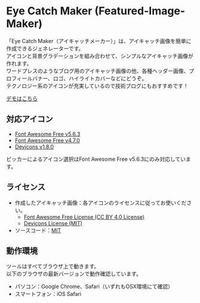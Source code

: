 # Eye Catch Maker (Featured-Image-Maker)

「Eye Catch Maker（アイキャッチメーカー）」は、アイキャッチ画像を簡単に作成できるジェネレーターです。  
アイコンと背景グラデーションを組み合わせて、シンプルなアイキャッチ画像が作れます。  
ワードプレスのようなブログ用のアイキャッチ画像の他、各種ヘッダー画像、プロフィールバナー、ロゴ、ハイライトカバーなどにどうぞ。  
テクノロジー系のアイコンが充実しているので技術ブログにもおすすめです！

 [デモはこちら](http://featured-image-maker.zzzmisa.com)

## 対応アイコン
- [Font Awesome Free v5.6.3](https://fontawesome.com/icons)
- [Font Awesome Free v4.7.0](https://fontawesome.com/v4.7.0/icons/)
- [Devicons v1.8.0](http://vorillaz.github.io/devicons/#/dafont)

ピッカーによるアイコン選択はFont Awesome Free v5.6.3にのみ対応しています。

## ライセンス
- 作成したアイキャッチ画像：各アイコンのライセンスに従ってお使いください。
    - [Font Awesome Free License (CC BY 4.0 License)](https://fontawesome.com/license/free)
    - [Devicons License (MIT)](https://github.com/vorillaz/devicons)
- ソースコード：[MIT](https://github.com/zzzmisa/featured-image-maker/blob/master/LICENSE)

## 動作環境
ツールはすべてブラウザ上で動きます。  
以下のブラウザの最新バージョンで動作確認しています。
- パソコン：Google Chrome、Safari（いずれもOSX環境にて確認）
- スマートフォン：iOS Safari
